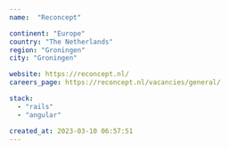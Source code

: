 ```yaml
---
name:  "Reconcept"

continent: "Europe"
country: "The Netherlands"
region: "Groningen"
city: "Groningen"

website: https://reconcept.nl/
careers_page: https://reconcept.nl/vacancies/general/

stack:
  - "rails"
  - "angular"

created_at: 2023-03-10 06:57:51
---
```

